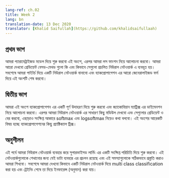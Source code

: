 ```yaml
---
lang-ref: ch.02
title: Week 2
lang: bn
translation-date: 13 Dec 2020
translator: [Khalid Saifullah](https://github.com/khalidsaifullaah)
---
```



<!-- ## Lecture part A -->
## প্রথম ভাগ 

<!-- We start by understanding what parametrised models are and then discuss what a loss function is. We then look at Gradient-based methods and how it's used in the backpropagation algorithm in a traditional neural network. We conclude this section by learning how to implement a neural network in PyTorch followed by a discussion on a more generalized form of backpropagation. -->
আমরা প্যারামেট্রাইজড মডেল দিয়ে শুরু করবো এই অংশে, এরপর আমরা লস ফাংশন নিয়ে আলোচনা করবো। আমরা আরো দেখবো গ্রেডিয়েন্ট বেসড-মেথড গুলো কি এবং কিভাবে সেগুলো প্রচলিত নিউরাল নেটওয়ার্ক এ ব্যবহৃত হয়। সবশেষে আমরা পাইটর্চ দিয়ে একটি নিউরাল নেটওয়ার্ক বানাবো এবং ব্যাকপ্রোপাগেশন এর আরো জেনেরালাইজড ফর্ম দিয়ে এই অংশটি শেষ করবো।


<!-- ## Lecture part B -->
## দ্বিতীয় ভাগ 

<!-- We begin with a concrete example of backpropagation and discuss the dimensions of Jacobian matrices. We then look at various basic neural net modules and compute their gradients, followed by a brief discussion on softmax and logsoftmax. The other topic of discussion in this part is Practical Tricks for backpropagation. -->
আমরা এই অংশে ব্যাকপ্রোপাগেশন এর একটি পূর্ণ উদাহরণ দিয়ে শুরু করবো এবং জ্যাকোবিয়ান ম্যাট্রিক্স এর ডাইমেনশন নিয়ে আলোচনা করবো। এরপর আমরা নিউরাল নেটওয়ার্ক এর সাধারণ কিছু মডিউল দেখবো এবং সেগুলোর গ্রেডিয়েন্ট ও বের করবো, এছাড়াও সংক্ষিপ্ত আকারে softmax এবং logsoftmax নিয়েও কথা বলবো। এই অংশের আরেকটি বিষয় হচ্ছে ব্যাকপ্রোপাগেশনের কিছু প্র্যাক্টিক্যাল ট্রিক্স।


<!-- ## Practicum -->
## অনুশীলন

<!-- We give a brief introduction to supervised learning using artificial neural networks. We expound on the problem formulation and conventions of data used to train these networks. We also discuss how to train a neural network for multi class classification, and how to perform inference once the network is trained. -->
এই পর্বে আমরা নিউরাল নেটওয়ার্ক ব্যবহার করে সুপারভাইসড লার্নিং এর একটি সংক্ষিপ্ত পরিচিতি দিয়ে শুরু করবো। এই নেটওয়ার্কগুলোকে শেখানোর জন্য যেই ডাটা ব্যবহার এর প্রচলন রয়েছে এবং এই সমস্যাগুলোকে সঠিকভাবে প্রস্তুতি করাও আমরা শিখবো। সবশেষে আমরা দেখবো কিভাবে একটি নিউরাল নেটওয়ার্ক দিয়ে multi class classification করা হয় এবং ট্রেইনিং শেষে তা দিয়ে ইনফারেন্স (অনুমান) করা যায়।

